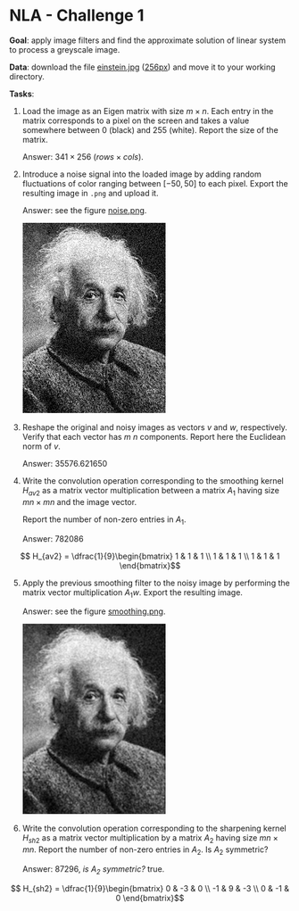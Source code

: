 # NLA - Challenge 1

**Goal**: apply image filters and find the approximate solution of linear system to process a greyscale image.

**Data**: download the file [einstein.jpg](https://commons.wikimedia.org/wiki/File:Albert_Einstein_Head.jpg)
([256px][1])
and move it to your working directory.

**Tasks**:
1. Load the image as an Eigen matrix with size $m \times n$. 
   Each entry in the matrix corresponds to a pixel on the screen and takes a value somewhere 
   between 0 (black) and 255 (white). Report the size of the matrix.
   
   Answer: $341 \times 256$ ($rows \times cols$).

2. Introduce a noise signal into the loaded image by adding random fluctuations of color ranging 
   between $[-50, 50]$ to each pixel. Export the resulting image in `.png` and upload it.

   Answer: see the figure [noise.png](resources/noise.png).

   <img src="resources/noise.png">

3. Reshape the original and noisy images as vectors $v$ and $w$, respectively. 
   Verify that each vector has $m \: n$ components. Report here the Euclidean norm of $v$.

   Answer: $35576.621650$

4. Write the convolution operation corresponding to the smoothing kernel $H_{av2}$ as a matrix vector multiplication 
   between a matrix $A_{1}$ having size $mn \times mn$ and the image vector.

   Report the number of non-zero entries in $A_{1}$.

   Answer: $782086$

```math
 H_{av2} = \dfrac{1}{9}\begin{bmatrix}
     1 & 1 & 1 \\
     1 & 1 & 1 \\
     1 & 1 & 1
 \end{bmatrix}
```

5. Apply the previous smoothing filter to the noisy image by performing the matrix vector multiplication $A_{1}w$.
   Export the resulting image.

   Answer: see the figure [smoothing.png](resources/smoothing.png).

   <img src="resources/smoothing.png">

6. Write the convolution operation corresponding to the sharpening kernel $H_{sh2}$ as a matrix vector multiplication
   by a matrix $A_{2}$ having size $mn \times mn$. Report the number of non-zero entries in $A_{2}$.
   Is $A_{2}$ symmetric?

   Answer: 87296, _is $A_{2}$ symmetric?_ true.

```math
 H_{sh2} = \dfrac{1}{9}\begin{bmatrix}
     0 & -3 & 0 \\
     -1 & 9 & -3 \\
     0 & -1 & 0
 \end{bmatrix}
```


[1]: https://upload.wikimedia.org/wikipedia/commons/thumb/d/d3/Albert_Einstein_Head.jpg/256px-Albert_Einstein_Head.jpg?20141125195928=&download=
